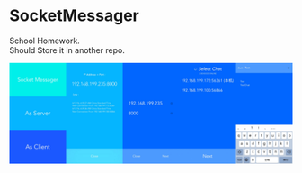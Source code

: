 # SocketMessager
School Homework.  
Should Store it in another repo.

![](https://raw.githubusercontent.com/JustinFincher/SocketMessager/master/Screenshot/screenshot.jpg)
